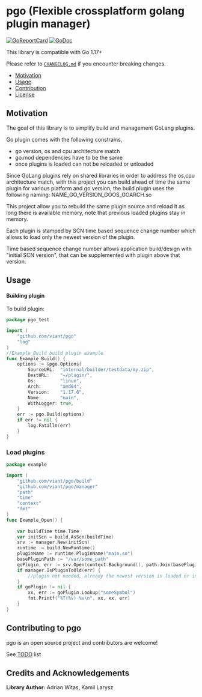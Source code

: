# pgo (Flexible crossplatform golang plugin manager)

[![GoReportCard](https://goreportcard.com/badge/github.com/viant/pgo)](https://goreportcard.com/report/github.com/viant/pgo)
[![GoDoc](https://godoc.org/github.com/viant/pgo?status.svg)](https://godoc.org/github.com/viant/pgo)

This library is compatible with Go 1.17+

Please refer to [`CHANGELOG.md`](CHANGELOG.md) if you encounter breaking changes.

- [Motivation](#motivation)
- [Usage](#usage)
- [Contribution](#contributing-to-pgo)
- [License](#license)

## Motivation

The goal of this library is to simplify build and management GoLang plugins.

Go plugin comes with the following constrains,
- go version, os and cpu architecture match
- go.mod dependencies have to be the same
- once plugins is loaded can not be reloaded or unloaded


Since GoLang plugins rely on shared libraries in order to address the os,cpu architecture match, 
with this project you can build ahead of time the same plugin for various platform and go version, 
the build plugin uses the following naming:
NAME_GO_VERSION_GOOS_GOARCH.so

This project allow you to rebuild the same plugin source and reload it as long there is available memory,
note that previous loaded plugins stay in memory.

Each plugin is stamped by SCN time based sequence change number which allows to load only the newest version of the plugin. 

Time based sequence change number allows application build/design with "initial SCN version", that 
can be supplemented with plugin above that version.


## Usage

#### Building plugin
To build plugin:
```go
package pgo_test

import (
	"github.com/viant/pgo"
	"log"
)
//Example_Build build plugin example
func Example_Build() {
	options := &pgo.Options{
		SourceURL:  "internal/builder/testdata/my.zip",
		DestURL:    "~/plugin/",
		Os:         "linux",
		Arch:       "amd64",
		Version:    "1.17.6",
		Name:       "main",
		WithLogger: true,
	}
	err := pgo.Build(options)
	if err != nil {
		log.Fatalln(err)
	}
}
```

### Load plugins
```go
package example

import (
	"github.com/viant/pgo/build"
	"github.com/viant/pgo/manager"
	"path"
	"time"
	"context"
    "fmt"
)
func Example_Open() {
	
	var buildTime time.Time
	var initScn = build.AsScn(buildTime)
	srv := manager.New(initScn)
	runtime := build.NewRuntime()
	pluginName := runtime.PluginName("main.so")
	basePluginPath := "/var/some_path"
	goPlugin, err := srv.Open(context.Background(), path.Join(basePluginPath, pluginName))
	if manager.IsPluginToOld(err) {
		//plugin not needed, already the newest version is loaded or initial SCN is more recent
	}
	if goPlugin != nil {
		xx, err := goPlugin.Lookup("someSymbol")
		fmt.Printf("%T(%v) %v\n", xx, xx, err)
	}
}


```


## Contributing to pgo

pgo is an open source project and contributors are welcome!

See [TODO](TODO.md) list

## Credits and Acknowledgements

**Library Author:** Adrian Witas, Kamil Larysz


